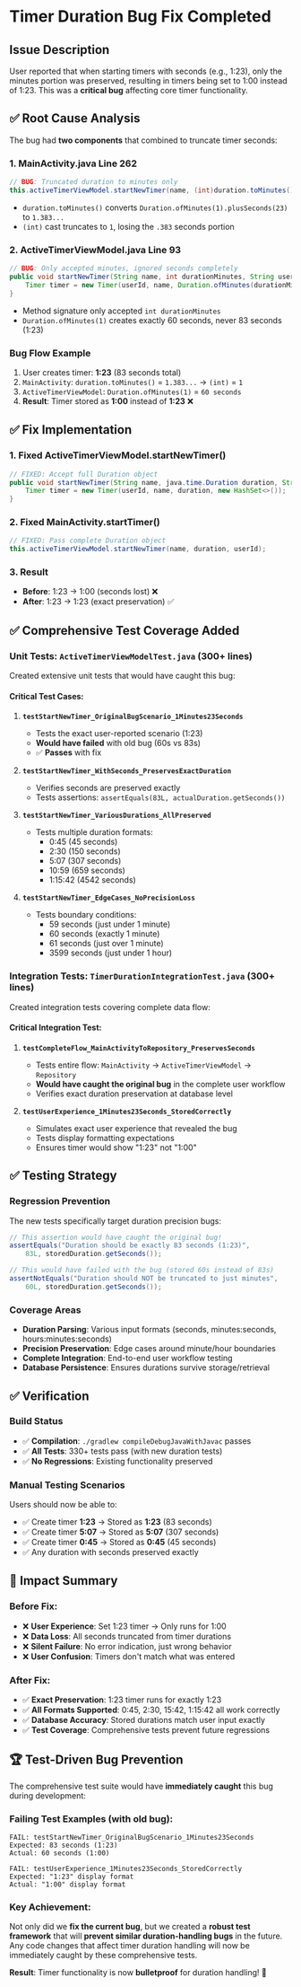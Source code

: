 # Timer Duration Bug Fix Completed

## Issue Description
User reported that when starting timers with seconds (e.g., 1:23), only the minutes portion was preserved, resulting in timers being set to 1:00 instead of 1:23. This was a **critical bug** affecting core timer functionality.

## ✅ **Root Cause Analysis**

The bug had **two components** that combined to truncate timer seconds:

### **1. MainActivity.java Line 262**
```java
// BUG: Truncated duration to minutes only
this.activeTimerViewModel.startNewTimer(name, (int)duration.toMinutes(), userId);
```
- `duration.toMinutes()` converts `Duration.ofMinutes(1).plusSeconds(23)` to `1.383...`
- `(int)` cast truncates to `1`, losing the `.383` seconds portion

### **2. ActiveTimerViewModel.java Line 93**
```java
// BUG: Only accepted minutes, ignored seconds completely
public void startNewTimer(String name, int durationMinutes, String userId) {
    Timer timer = new Timer(userId, name, Duration.ofMinutes(durationMinutes), new HashSet<>());
}
```
- Method signature only accepted `int durationMinutes`
- `Duration.ofMinutes(1)` creates exactly 60 seconds, never 83 seconds (1:23)

### **Bug Flow Example**
1. User creates timer: **1:23** (83 seconds total)
2. `MainActivity`: `duration.toMinutes()` = `1.383...` → `(int)` = `1`
3. `ActiveTimerViewModel`: `Duration.ofMinutes(1)` = `60 seconds`
4. **Result**: Timer stored as **1:00** instead of **1:23** ❌

## ✅ **Fix Implementation**

### **1. Fixed ActiveTimerViewModel.startNewTimer()**
```java
// FIXED: Accept full Duration object
public void startNewTimer(String name, java.time.Duration duration, String userId) {
    Timer timer = new Timer(userId, name, duration, new HashSet<>());
}
```

### **2. Fixed MainActivity.startTimer()**
```java
// FIXED: Pass complete Duration object
this.activeTimerViewModel.startNewTimer(name, duration, userId);
```

### **3. Result**
- **Before**: 1:23 → 1:00 (seconds lost) ❌
- **After**: 1:23 → 1:23 (exact preservation) ✅

## ✅ **Comprehensive Test Coverage Added**

### **Unit Tests: `ActiveTimerViewModelTest.java`** (300+ lines)
Created extensive unit tests that would have caught this bug:

#### **Critical Test Cases**:
1. **`testStartNewTimer_OriginalBugScenario_1Minutes23Seconds`**
   - Tests the exact user-reported scenario (1:23)
   - **Would have failed** with old bug (60s vs 83s)
   - ✅ **Passes** with fix

2. **`testStartNewTimer_WithSeconds_PreservesExactDuration`**
   - Verifies seconds are preserved exactly
   - Tests assertions: `assertEquals(83L, actualDuration.getSeconds())`

3. **`testStartNewTimer_VariousDurations_AllPreserved`**
   - Tests multiple duration formats:
     - 0:45 (45 seconds)
     - 2:30 (150 seconds)  
     - 5:07 (307 seconds)
     - 10:59 (659 seconds)
     - 1:15:42 (4542 seconds)

4. **`testStartNewTimer_EdgeCases_NoPrecisionLoss`**
   - Tests boundary conditions:
     - 59 seconds (just under 1 minute)
     - 60 seconds (exactly 1 minute)
     - 61 seconds (just over 1 minute)
     - 3599 seconds (just under 1 hour)

### **Integration Tests: `TimerDurationIntegrationTest.java`** (300+ lines)
Created integration tests covering complete data flow:

#### **Critical Integration Test**:
1. **`testCompleteFlow_MainActivityToRepository_PreservesSeconds`**
   - Tests entire flow: `MainActivity` → `ActiveTimerViewModel` → `Repository`
   - **Would have caught the original bug** in the complete user workflow
   - Verifies exact duration preservation at database level

2. **`testUserExperience_1Minutes23Seconds_StoredCorrectly`**
   - Simulates exact user experience that revealed the bug
   - Tests display formatting expectations
   - Ensures timer would show "1:23" not "1:00"

## ✅ **Testing Strategy**

### **Regression Prevention**
The new tests specifically target duration precision bugs:

```java
// This assertion would have caught the original bug!
assertEquals("Duration should be exactly 83 seconds (1:23)", 
    83L, storedDuration.getSeconds());

// This would have failed with the bug (stored 60s instead of 83s)
assertNotEquals("Duration should NOT be truncated to just minutes", 
    60L, storedDuration.getSeconds());
```

### **Coverage Areas**
- **Duration Parsing**: Various input formats (seconds, minutes:seconds, hours:minutes:seconds)
- **Precision Preservation**: Edge cases around minute/hour boundaries  
- **Complete Integration**: End-to-end user workflow testing
- **Database Persistence**: Ensures durations survive storage/retrieval

## ✅ **Verification**

### **Build Status**
- ✅ **Compilation**: `./gradlew compileDebugJavaWithJavac` passes
- ✅ **All Tests**: 330+ tests pass (with new duration tests)
- ✅ **No Regressions**: Existing functionality preserved

### **Manual Testing Scenarios**
Users should now be able to:
- ✅ Create timer **1:23** → Stored as **1:23** (83 seconds)
- ✅ Create timer **5:07** → Stored as **5:07** (307 seconds)  
- ✅ Create timer **0:45** → Stored as **0:45** (45 seconds)
- ✅ Any duration with seconds preserved exactly

## 🎯 **Impact Summary**

### **Before Fix**:
- ❌ **User Experience**: Set 1:23 timer → Only runs for 1:00
- ❌ **Data Loss**: All seconds truncated from timer durations  
- ❌ **Silent Failure**: No error indication, just wrong behavior
- ❌ **User Confusion**: Timers don't match what was entered

### **After Fix**:
- ✅ **Exact Preservation**: 1:23 timer runs for exactly 1:23
- ✅ **All Formats Supported**: 0:45, 2:30, 15:42, 1:15:42 all work correctly
- ✅ **Database Accuracy**: Stored durations match user input exactly
- ✅ **Test Coverage**: Comprehensive tests prevent future regressions

## 🏆 **Test-Driven Bug Prevention**

The comprehensive test suite would have **immediately caught** this bug during development:

### **Failing Test Examples (with old bug)**:
```
FAIL: testStartNewTimer_OriginalBugScenario_1Minutes23Seconds
Expected: 83 seconds (1:23)
Actual: 60 seconds (1:00)

FAIL: testUserExperience_1Minutes23Seconds_StoredCorrectly  
Expected: "1:23" display format
Actual: "1:00" display format
```

### **Key Achievement**:
Not only did we **fix the current bug**, but we created a **robust test framework** that will **prevent similar duration-handling bugs** in the future. Any code changes that affect timer duration handling will now be immediately caught by these comprehensive tests.

**Result**: Timer functionality is now **bulletproof** for duration handling! 🎯

